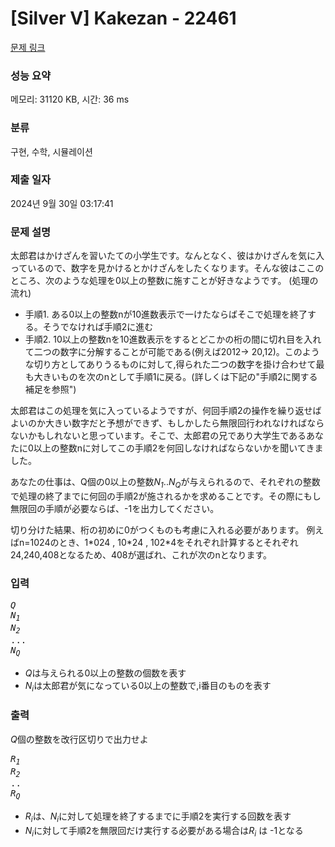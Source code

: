 # [Silver V] Kakezan - 22461 

[문제 링크](https://www.acmicpc.net/problem/22461) 

### 성능 요약

메모리: 31120 KB, 시간: 36 ms

### 분류

구현, 수학, 시뮬레이션

### 제출 일자

2024년 9월 30일 03:17:41

### 문제 설명

<p>太郎君はかけざんを習いたての小学生です。なんとなく、彼はかけざんを気に入っているので、数字を見かけるとかけざんをしたくなります。そんな彼はここのところ、次のような処理を0以上の整数に施すことが好きなようです。 (処理の流れ)</p>

<ul>
	<li>手順1. ある0以上の整数nが10進数表示で一けたならばそこで処理を終了する。そうでなければ手順2に進む</li>
	<li>手順2. 10以上の整数nを10進数表示をするとどこかの桁の間に切れ目を入れて二つの数字に分解することが可能である(例えば2012-> 20,12)。このような切り方としてありうるものに対して,得られた二つの数字を掛け合わせて最も大きいものを次のnとして手順1に戻る。(詳しくは下記の"手順2に関する補足を参照")</li>
</ul>

<p>太郎君はこの処理を気に入っているようですが、何回手順2の操作を繰り返せばよいのか大きい数字だと予想ができず、もしかしたら無限回行われなければならないかもしれないと思っています。そこで、太郎君の兄であり大学生であるあなたに0以上の整数nに対してこの手順2を何回しなければならないかを聞いてきました。</p>

<p>あなたの仕事は、Q個の0以上の整数<var>N<sub>1</sub></var>..<var>N<sub>Q</sub></var>が与えられるので、それぞれの整数で処理の終了までに何回の手順2が施されるかを求めることです。その際にもし無限回の手順が必要ならば、-1を出力してください。</p>

<p>切り分けた結果、桁の初めに0がつくものも考慮に入れる必要があります。 例えばn=1024のとき、1*024 , 10*24 , 102*4をそれぞれ計算するとそれぞれ24,240,408となるため、408が選ばれ、これが次のnとなります。</p>

### 입력 

 <pre><var>Q</var>
<var>N<sub>1</sub></var>
<var>N<sub>2</sub></var>
...
<var>N<sub>Q</sub></var>
</pre>

<ul>
	<li><var>Q</var>は与えられる0以上の整数の個数を表す</li>
	<li><var>N<sub>i</sub></var>は太郎君が気になっている0以上の整数で,i番目のものを表す</li>
</ul>

### 출력 

 <p><var>Q</var>個の整数を改行区切りで出力せよ</p>

<pre><var>R<sub>1</sub></var>
<var>R<sub>2</sub></var>
..
<var>R<sub>Q</sub></var>
</pre>

<ul>
	<li><var>R<sub>i</sub></var>は、<var>N<sub>i</sub></var>に対して処理を終了するまでに手順2を実行する回数を表す</li>
	<li><var>N<sub>i</sub></var>に対して手順2を無限回だけ実行する必要がある場合は<var>R<sub>i</sub></var> は -1となる</li>
</ul>

